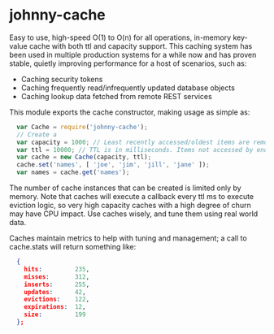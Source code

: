 # johnny-cache
Easy to use, high-speed O(1) to O(n) for all operations, in-memory key-value cache with both ttl and capacity support.
This caching system has been used in multiple production systems for a while now and has proven
stable, quietly improving performance for a host of scenarios, such as:
- Caching security tokens
- Caching frequently read/infrequently updated database objects
- Caching lookup data fetched from remote REST services

This module exports the cache constructor, making usage as simple as:
```JavaScript
  var Cache = require('johnny-cache');
  // Create a 
  var capacity = 1000; // Least recently accessed/oldest items are removed when capacity is exceeded
  var ttl = 10000; // TTL is in milliseconds. Items not accessed by end of TTL are evicted.
  var cache = new Cache(capacity, ttl);
  cache.set('names', [ 'joe', 'jim', 'jill', 'jane' ]);
  var names = cache.get('names');
```
    
The number of cache instances that can be created is limited only by memory. Note that caches will execute
a callback every ttl ms to execute eviction logic, so very high capacity caches with a high degree of churn
may have CPU impact. Use caches wisely, and tune them using real world data.

Caches maintain metrics to help with tuning and management; a call to cache.stats will return something like:
```JSON
  {
    hits:         235,
    misses:       312,
    inserts:      255,
    updates:      42,
    evictions:    122,
    expirations:  12,
    size:         199
  };
```